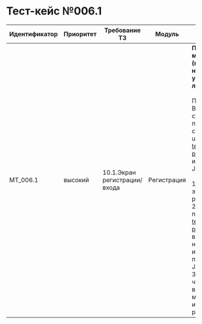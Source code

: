 # Тест-кейс №006.1


| Идентификатор | Приоритет |  Требование ТЗ  | Модуль | Шаги тест-кейса | Ожидаемый результат |
| ------ | ------ | ------ | ------ | ------ | ------ |
|     MT\_006.1    |  высокий  | 10.1\.Экран регистрации/входа | Регистрация | **Проверка метода (registration не уникальный логин).** <br><br>   Предусловие: В базе данных существует пользователь с никнеймом user логином test-pochta@mail.ru и паролем Jsiek1325!<br><br> 1\.Открыть экран регистрации. <br>2\. Ввести в поле логин test-pochta@mail.ru в поле никнейм user и в поле пароль Jsiek1325!. <br>3\. Проверить что возвращает метод используя postman| Запрос успешен. Сервер ответил как требуется.  Возвращается ошибка 1001 Is it unique login?|

 

